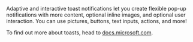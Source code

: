 Adaptive and interactive toast notifications let you create flexible pop-up notifications with more content, optional inline images, and optional user interaction.  You can use pictures, buttons, text inputs, actions, and more!

To find out more about toasts, head to [docs.microsoft.com](https://docs.microsoft.com/en-us/windows/uwp/controls-and-patterns/tiles-and-notifications-adaptive-interactive-toasts).